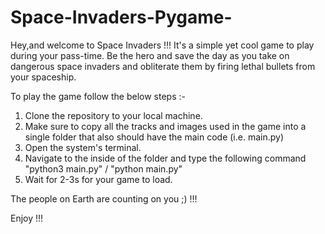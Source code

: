 # Space-Invaders-Pygame- 

Hey,and welcome to Space Invaders !!! It's a simple yet cool game to play during your pass-time. 
Be the hero and save the day as you take on dangerous space invaders and obliterate them by firing lethal bullets from your spaceship. 

To play the game follow the below steps :- 
  1) Clone the repository to your local machine. 
  2) Make sure to copy all the tracks and images used in the game into a single folder that also should have the main code (i.e. main.py) 
  3) Open the system's terminal. 
  4) Navigate to the inside of the folder and type the following command "python3 main.py" / "python main.py" 
  5) Wait for 2-3s for your game to load. 

The people on Earth are counting on you ;) !!!  

Enjoy !!!
